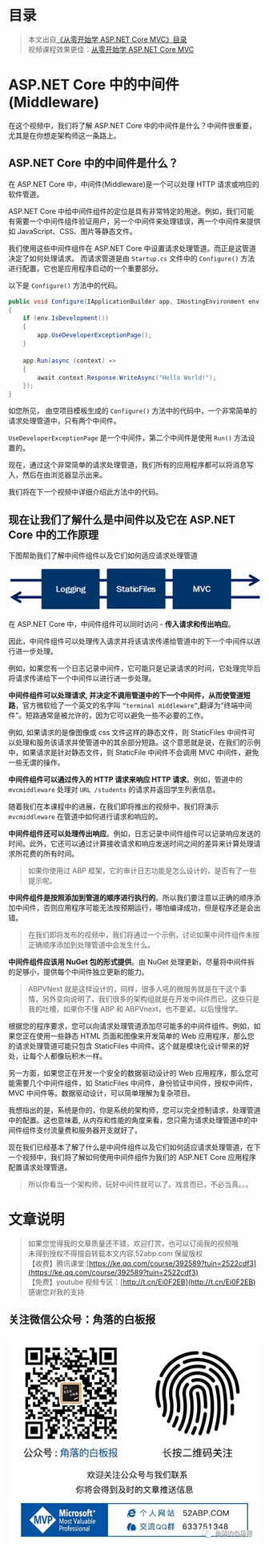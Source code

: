 # 目录

> 本文出自[《从零开始学 ASP.NET Core MVC》目录](https://www.52abp.com/wiki/mvc/0.1.4/1.Intro) </br>
> 视频课程效果更佳：[从零开始学 ASP.NET Core MVC](https://study.163.com/course/courseMain.htm?courseId=1209215803&share=2&shareId=400000000309007) </br>

# ASP.NET Core 中的中间件(Middleware)

在这个视频中，我们将了解 ASP.NET Core 中的中间件是什么？中间件很重要，尤其是在你想走架构师这一条路上。

## ASP.NET Core 中的中间件是什么？

在 ASP.NET Core 中，中间件(Middleware)是一个可以处理 HTTP 请求或响应的软件管道。

ASP.NET Core 中给中间件组件的定位是具有非常特定的用途。例如，我们可能有需要一个中间件组件验证用户，另一个中间件来处理错误，再一个中间件来提供如 JavaScript、CSS、图片等静态文件。

我们使用这些中间件组件在 ASP.NET Core 中设置请求处理管道。而正是这管道决定了如何处理请求。
而请求管道是由 `Startup.cs` 文件中的 `Configure()` 方法进行配置，它也是应用程序启动的一个重要部分。

以下是 `Configure()` 方法中的代码。

```csharp
public void Configure(IApplicationBuilder app, IHostingEnvironment env)
{
    if (env.IsDevelopment())
    {
        app.UseDeveloperExceptionPage();
    }

    app.Run(async (context) =>
    {
        await context.Response.WriteAsync("Hello World!");
    });
}
```

如您所见， 由空项目模板生成的 `Configure()` 方法中的代码中，一个非常简单的请求处理管道中，只有两个中间件。

`UseDeveloperExceptionPage` 是一个中间件，第二个中间件是使用 `Run()` 方法设置的。

现在，通过这个非常简单的请求处理管道，我们所有的应用程序都可以将消息写入，然后在由浏览器显示出来。

我们将在下一个视频中详细介绍此方法中的代码。

## 现在让我们了解什么是中间件以及它在 ASP.NET Core 中的工作原理

下图帮助我们了解中间件组件以及它们如何适应请求处理管道

![中间件处理流程](images/MIddleware-1.png)

在 ASP.NET Core 中，中间件组件可以同时访问 - **传入请求和传出响应**。

因此，中间件组件可以处理传入请求并将该请求传递给管道中的下一个中间件以进行进一步处理。

例如，如果您有一个日志记录中间件，它可能只是记录请求的时间，它处理完毕后将请求传递给下一个中间件以进行进一步处理。

**中间件组件可以处理请求, 并决定不调用管道中的下一个中间件，从而使管道短路**，官方微软给了一个英文的名字叫 `“terminal middleware”`,翻译为“终端中间件”。短路通常是被允许的，因为它可以避免一些不必要的工作。

例如, 如果请求的是像图像或 css 文件这样的静态文件，则 StaticFiles 中间件可以处理和服务该请求并使管道中的其余部分短路。这个意思就是说，在我们的示例中，如果请求是针对静态文件，则 StaticFile 中间件不会调用 MVC 中间件，避免一些无谓的操作。

**中间件组件可以通过传入的 HTTP 请求来响应 HTTP 请求**。例如，管道中的 `mvcmiddleware` 处理对 `URL /students` 的请求并返回学生列表信息。

随着我们在本课程中的进展，在我们即将推出的视频中，我们将演示 `mvcmiddleware` 在管道中如何进行请求和响应的。

**中间件组件还可以处理传出响应**。例如，日志记录中间件组件可以记录响应发送的时间。此外，它还可以通过计算接收请求和响应发送时间之间的差异来计算处理请求所花费的所有时间。

> 如果你使用过 ABP 框架，它的审计日志功能是怎么设计的，是否有了一些提示呢。

**中间件组件是按照添加到管道的顺序进行执行的**。所以我们要注意以正确的顺序添加中间件，否则应用程序可能无法按预期运行，哪怕编译成功，但是程序还是会出错。

> 在我们即将发布的视频中，我们将通过一个示例，讨论如果中间件组件未按正确顺序添加到处理管道中会发生什么。

**中间件组件应该用 NuGet 包的形式提供**。由 NuGet 处理更新，尽量将中间件拆的足够小，提供每个中间件独立更新的能力。

> ABPVNext 就是这样设计的，同样，很多人吼的微服务就是在干这个事情，另外变向说明了，我们很多的架构组就是在开发中间件而已。这些只是我的吐槽，如果你不懂 ABP 和 ABPVnext，也不要紧。以后慢慢学。

根据您的程序要求，您可以向请求处理管道添加尽可能多的中间件组件。例如，如果您正在使用一些静态 HTML 页面和图像来开发简单的 Web 应用程序，那么您的请求处理管道可能只包含 StaticFiles 中间件。这个就是模块化设计带来的好处，让每个人都像玩积木一样。

另一方面，如果您正在开发一个安全的数据驱动设计的 Web 应用程序，那么您可能需要几个中间件组件，如 StaticFiles 中间件，身份验证中间件，授权中间件，MVC 中间件等。数据驱动设计，可以简单理解为复杂项目。

我想指出的是，系统是你的，你是系统的架构师，您可以完全控制请求，处理管道中的配置。这也意味着, 从内存和性能的角度来看，您只需为请求处理管道中的中间件组件支付流量费和服务器开支就好了。

现在我们已经基本了解了什么是中间件组件以及它们如何适应请求处理管道，在下一个视频中，我们将了解如何使用中间件组件为我们的 ASP.NET Core 应用程序配置请求处理管道。

> 所以你看当一个架构师，玩好中间件就可以了。戏言而已，不必当真。。。

# 文章说明

> 如果您觉得我的文章质量还不错，欢迎打赏，也可以订阅我的视频哦 </br>
> 未得到授权不得擅自转载本文内容,52abp.com 保留版权 </br>
> 【收费】腾讯课堂:[https://ke.qq.com/course/392589?tuin=2522cdf3](https://ke.qq.com/course/392589?tuin=2522cdf3) </br>
> 【免费】youtube 视频专区：[http://t.cn/Ei0F2EB](http://t.cn/Ei0F2EB) </br>
> 感谢您对我的支持

## 关注微信公众号：角落的白板报

![公众号：角落的白板报](images/jiaoluowechat.png)

